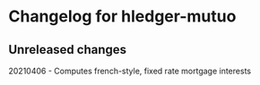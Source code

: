 # Changelog for hledger-mutuo

## Unreleased changes
20210406 - Computes french-style, fixed rate mortgage interests